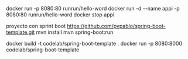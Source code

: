 docker run -p 8080:80 runrun/hello-word
docker run -d --name appi -p 8080:80 runrun/hello-word
docker stop appi


proyecto con sprint boot
https://github.com/pvpablo/spring-boot-template.git
mvn install
mvn spring-boot:run

docker build -t codelab/spring-boot-template .
docker run -p 8080:8000 codelab/spring-boot-template
